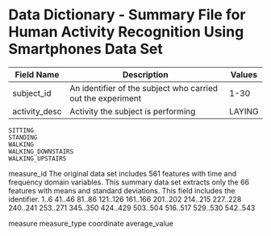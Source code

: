 # Data Dictionary - Summary File for Human Activity Recognition Using Smartphones Data Set 


Field Name | Description | Values
-----------|-------------|--------
subject_id |An identifier of the subject who carried out the experiment|1-30  
activity_desc|Activity the subject is performing| LAYING
    SITTING
    STANDING
    WALKING
    WALKING_DOWNSTAIRS
    WALKING_UPSTAIRS


measure_id
  The original data set includes 561 features with time and frequency domain variables. This summary data set extracts only the 66 features with means and standard deviations. This field includes the identifier.
    1..6       41..46   81..86   121..126  161..166  201..202  214..215  227..228 240..241  253..271
    345..350  424..429 503..504  516..517  529..530  542..543



measure
measure_type
coordinate
average_value
